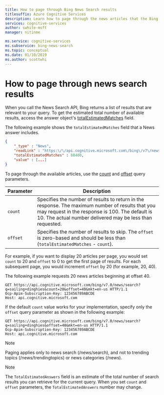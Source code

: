 ```yaml
---
title: How to page through Bing News Search results
titlesuffix: Azure Cognitive Services
description: Learn how to page through the news articles that the Bing News Search API returns.
services: cognitive-services
author: swhite-msft
manager: nitinme

ms.service: cognitive-services
ms.subservice: bing-news-search
ms.topic: conceptual
ms.date: 01/10/2019
ms.author: scottwhi
---
```


# How to page through news search results

When you call the News Search API, Bing returns a list of results that are relevant to your query. To get the estimated total number of available results, access the answer object's [totalEstimatedMatches](https://docs.microsoft.com/rest/api/cognitiveservices/bing-news-api-v7-reference#news-totalmatches) field.  
  
The following example shows the `totalEstimatedMatches` field that a News answer includes.  

```json
{  
    "_type" : "News",  
    "readLink" : "https:\/\/api.cognitive.microsoft.com\/bing\/v7\/news\/search?q=sailing+dinghies",  
    "totalEstimatedMatches" : 88400,  
    "value" : [...]  
}  
```  
  
To page through the available articles, use the [count](https://docs.microsoft.com/rest/api/cognitiveservices/bing-news-api-v7-reference#count) and [offset](https://docs.microsoft.com/rest/api/cognitiveservices/bing-news-api-v7-reference#offset) query parameters.  
 

|Parameter  |Description  |
|---------|---------|
|`count`     | Specifies the number of results to return in the response. The maximum number of results that you may request in the response is 100. The default is 10. The actual number delivered may be less than requested.        |
|`offset`     | Specifies the number of results to skip. The `offset` is zero-based and should be less than (`totalEstimatedMatches` - `count`).          |

For example, if you want to display 20 articles per page, you would set `count` to 20 and `offset` to 0 to get the first page of results. For each subsequent page, you would increment `offset` by 20 (for example, 20, 40).  
  
The following example requests 20 news articles beginning at offset 40.  

```
GET https://api.cognitive.microsoft.com/bing/v7.0/news/search?q=sailing+dinghies&count=20&offset=40&mkt=en-us HTTP/1.1  
Ocp-Apim-Subscription-Key: 123456789ABCDE  
Host: api.cognitive.microsoft.com  
```  
  
If the default `count` value works for your implementation, specify only the `offset` query parameter as shown in the following example:  

```  
GET https://api.cognitive.microsoft.com/bing/v7.0/news/search?q=sailing+dinghies&offset=40&mkt=en-us HTTP/1.1  
Ocp-Apim-Subscription-Key: 123456789ABCDE  
Host: api.cognitive.microsoft.com  
```  

> [!NOTE]
> Paging applies only to news search (/news/search), and not to trending topics (/news/trendingtopics) or news categories (/news).

> [!NOTE]
> The `TotalEstimatedAnswers` field is an estimate of the total number of search results you can retrieve for the current query.  When you set `count` and `offset` parameters, the `TotalEstimatedAnswers` number may change. 
